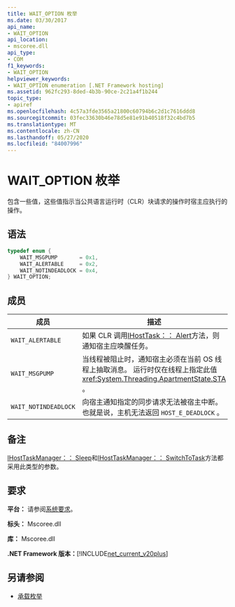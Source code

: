 ```yaml
---
title: WAIT_OPTION 枚举
ms.date: 03/30/2017
api_name:
- WAIT_OPTION
api_location:
- mscoree.dll
api_type:
- COM
f1_keywords:
- WAIT_OPTION
helpviewer_keywords:
- WAIT_OPTION enumeration [.NET Framework hosting]
ms.assetid: 962fc293-8ded-4b3b-90ce-2c21a4f1b244
topic_type:
- apiref
ms.openlocfilehash: 4c57a3fde3565a21800c60794b6c2d1c7616ddd8
ms.sourcegitcommit: 03fec33630b46e78d5e81e91b40518f32c4bd7b5
ms.translationtype: MT
ms.contentlocale: zh-CN
ms.lasthandoff: 05/27/2020
ms.locfileid: "84007996"
---
```

# <a name="wait_option-enumeration"></a>WAIT_OPTION 枚举
包含一些值，这些值指示当公共语言运行时（CLR）块请求的操作时宿主应执行的操作。  
  
## <a name="syntax"></a>语法  
  
```cpp  
typedef enum {  
    WAIT_MSGPUMP       = 0x1,  
    WAIT_ALERTABLE     = 0x2,  
    WAIT_NOTINDEADLOCK = 0x4,  
} WAIT_OPTION;  
```  
  
## <a name="members"></a>成员  
  
|成员|描述|  
|------------|-----------------|  
|`WAIT_ALERTABLE`|如果 CLR 调用[IHostTask：： Alert](ihosttask-alert-method.md)方法，则通知宿主应唤醒任务。|  
|`WAIT_MSGPUMP`|当线程被阻止时，通知宿主必须在当前 OS 线程上抽取消息。 运行时仅在线程上指定此值 <xref:System.Threading.ApartmentState.STA> 。|  
|`WAIT_NOTINDEADLOCK`|向宿主通知指定的同步请求无法被宿主中断。 也就是说，主机无法返回 `HOST_E_DEADLOCK` 。|  
  
## <a name="remarks"></a>备注  
 [IHostTaskManager：： Sleep](../../../../docs/framework/unmanaged-api/hosting/ihosttaskmanager-sleep-method.md)和[IHostTaskManager：： SwitchToTask](ihosttaskmanager-switchtotask-method.md)方法都采用此类型的参数。  
  
## <a name="requirements"></a>要求  
 **平台：** 请参阅[系统要求](../../get-started/system-requirements.md)。  
  
 **标头：** Mscoree.dll  
  
 **库：** Mscoree.dll  
  
 **.NET Framework 版本：**[!INCLUDE[net_current_v20plus](../../../../includes/net-current-v20plus-md.md)]  
  
## <a name="see-also"></a>另请参阅

- [承载枚举](hosting-enumerations.md)
